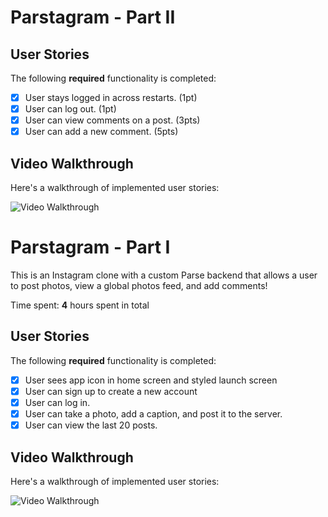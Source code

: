 # Parstagram - Part II
## User Stories

The following **required** functionality is completed:

- [x] User stays logged in across restarts. (1pt)
- [x] User can log out. (1pt)
- [x] User can view comments on a post. (3pts)
- [x] User can add a new comment. (5pts)

## Video Walkthrough

Here's a walkthrough of implemented user stories:

<img src='http://g.recordit.co/u7JTe7fv3u.gif' title='Video Walkthrough' width='' alt='Video Walkthrough' />


# Parstagram - Part I

This is an Instagram clone with a custom Parse backend that allows a user to post photos, view a global photos feed, and add comments!

Time spent: **4** hours spent in total

## User Stories

The following **required** functionality is completed:

- [x] User sees app icon in home screen and styled launch screen
- [x] User can sign up to create a new account
- [x] User can log in.
- [x] User can take a photo, add a caption, and post it to the server.
- [x] User can view the last 20 posts.

## Video Walkthrough

Here's a walkthrough of implemented user stories:

<img src='http://g.recordit.co/K21gQ1qNgm.gif' title='Video Walkthrough' width='' alt='Video Walkthrough' />
